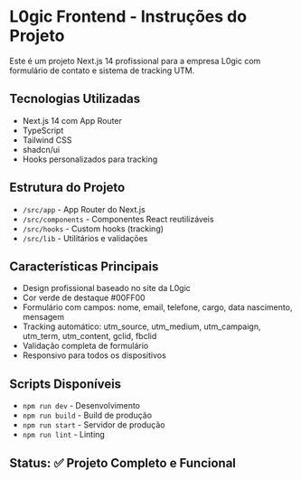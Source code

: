 <!-- Use this file to provide workspace-specific custom instructions to Copilot. For more details, visit https://code.visualstudio.com/docs/copilot/copilot-customization#_use-a-githubcopilotinstructionsmd-file -->
# L0gic Frontend - Instruções do Projeto

Este é um projeto Next.js 14 profissional para a empresa L0gic com formulário de contato e sistema de tracking UTM.

## Tecnologias Utilizadas
- Next.js 14 com App Router
- TypeScript
- Tailwind CSS
- shadcn/ui
- Hooks personalizados para tracking

## Estrutura do Projeto
- `/src/app` - App Router do Next.js
- `/src/components` - Componentes React reutilizáveis
- `/src/hooks` - Custom hooks (tracking)
- `/src/lib` - Utilitários e validações

## Características Principais
- Design profissional baseado no site da L0gic
- Cor verde de destaque #00FF00
- Formulário com campos: nome, email, telefone, cargo, data nascimento, mensagem
- Tracking automático: utm_source, utm_medium, utm_campaign, utm_term, utm_content, gclid, fbclid
- Validação completa de formulário
- Responsivo para todos os dispositivos

## Scripts Disponíveis
- `npm run dev` - Desenvolvimento
- `npm run build` - Build de produção
- `npm run start` - Servidor de produção
- `npm run lint` - Linting

## Status: ✅ Projeto Completo e Funcional